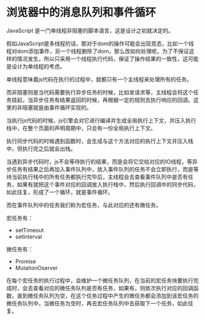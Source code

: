 # 浏览器中的消息队列和事件循环

JavaScript 是一门单线程非阻塞的脚本语言，这是设计之初就决定的。

假如JavaScript是多线程的话，那对于dom的操作可能会出现竞态，比如一个线程对dom添加事件，另一个线程删除了dom，那么改如何处理呢，为了不保证这样的情况发生，所以只采用一个线程执行代码，保证了操作结果的一致性，这可能是设计为单线程的考虑。

单线程意味着js代码在执行的过程中，就都只有一个主线程来处理所有的任务。

而非阻塞则是当代码需要执行异步任务的时候，比如发请求等，主线程会将这个任务挂起，当异步任务有结果返回的时候，再根据一定的规则去执行响应的回调。这里的非阻塞就是由事件循环实现的。



当执行js代码的时候，js引擎会对它进行编译并生成全局执行上下文，并压入执行栈中，在整个页面的声明周期中，只会有一份全局执行上下文。

执行同步代码的时候遇到函数时，会生成与这个方法对应的执行上下文并压入栈中，但执行完之后就会出栈。

当遇到异步代码时，js不会等待执行的结果，而是会将它交给对应的IO线程，等异步任务有结果之后再加入事件队列中，放入事件队列的任务不会立即执行，而是等待当前执行栈中的所有任务都执行完毕后，主线程会去查看事件队列中是否有任务，如果有就把这个事件对应的回调放入执行栈中，然后执行回调中的同步代码，如此往复，形成了一个循环，就是事件循环。

而在事件队列中的任务我们称为宏任务，与此对应的还有微任务。

宏任务有：

- setTimeout
- setInterval

微任务有：

- Promise
- MutationOserver

在每个宏任务的执行过程中，会维护一个微任务队列，在当前的宏任务快要执行完成时，会去查看对应的微任务队列是否有任务，如果有，则依次执行对应的回调函数，直到微任务队列为空，在这个任务过程中产生的微任务都会添加到该宏任务的微任务队列中，当微任务为空时，再去宏任务队列中去获取下一个任务，如此往复。








